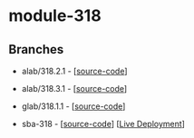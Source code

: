 # module-318

## Branches

- alab/318.2.1 - [[source-code](https://github.com/dean-ferreira/module-318/tree/alab/318.2.1)]

- alab/318.3.1 - [[source-code](https://github.com/dean-ferreira/module-318/tree/alab/318.3.1)]

- glab/318.1.1 - [[source-code](https://github.com/dean-ferreira/module-318/tree/glab/318.1.1)]

- sba-318 - [[source-code](https://github.com/dean-ferreira/module-318/tree/sba-318)] [[Live Deployment](https://module-318.onrender.com/)]
